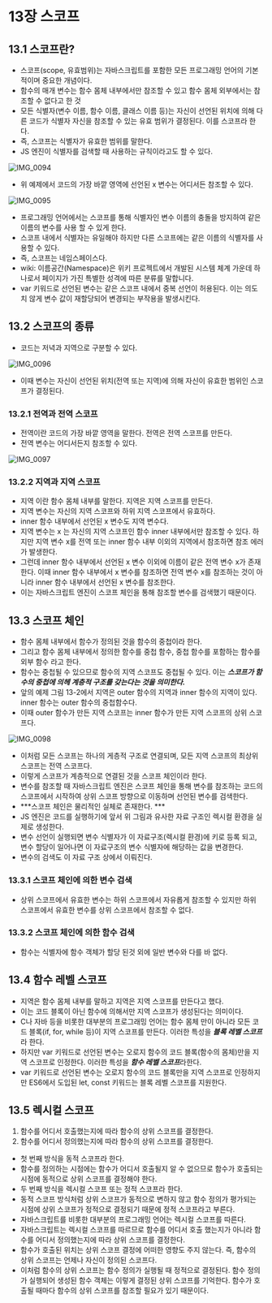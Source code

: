# 13장 스코프

## 13.1 스코프란?
- 스코프(scope, 유효범위)는 자바스크립트를 포함한 모든 프로그래밍 언어의 기본적이며 중요한 개념이다.
- 함수의 매개 변수는 함수 몸체 내부에서만 참조할 수 있고 함수 몸체 외부에서는 참조할 수 없다고 한 것
- 모든 식별자(변수 이름, 함수 이름, 클래스 이름 등)는 자신이 선언된 위치에 의해 다른 코드가 식별자 자신을 참조할 수 있는 유효 범위가 결정된다. 이를 스코프라 한다. 
- 즉, 스코프는 식별자가 유효한 범위를 말한다. 
- JS 엔진이 식별자를 검색할 때 사용하는 규칙이라고도 할 수 있다.  

![IMG_0094](https://user-images.githubusercontent.com/98936928/185575346-20c1386e-2edc-4bea-9d51-f4fdb4ab6ff4.jpg)


- 위 예제에서 코드의 가장 바깥 영역에 선언된 x 변수는 어디서든 참조할 수 있다.

![IMG_0095](https://user-images.githubusercontent.com/98936928/185575320-0dd43df3-0e92-4fd2-a88f-2bd0bbce2b30.jpg)


- 프로그래밍 언어에서는 스코프를 통해 식별자인 변수 이름의 충돌을 방지하여 같은 이름의 변수를 사용 할 수 있게 한다. 
- 스코프 내에서 식별자는 유일해야 하지만 다른 스코프에는 같은 이름의 식별자를 사용할 수 있다. 
- 즉, 스코프는 네임스페이스다. 
- wiki: 이름공간(Namespace)은 위키 프로젝트에서 개발된 시스템 체계 가운데 하나로서 페이지가 가진 특별한 성격에 따른 분류를 말합니다.
- var 키워드로 선언된 변수는 같은 스코프 내에서 중복 선언이 허용된다. 이는 의도치 않게 변수 값이 재할당되어 변경되는 부작용을 발생시킨다.

## 13.2 스코프의 종류
- 코드는 저녁과 지역으로 구분할 수 있다. 

![IMG_0096](https://user-images.githubusercontent.com/98936928/185575270-861e4044-53c9-4121-85ed-5e3d827e3773.jpg)

- 이때 변수는 자신이 선언된 위치(전역 또는 지역)에 의해 자신이 유효한 범위인 스코프가 결정된다.
### 13.2.1 전역과 전역 스코프
- 전역이란 코드의 가장 바깥 영역을 말한다. 전역은 전역 스코프를 만든다.
- 전역 변수는 어디서든지 참조할 수 있다. 

![IMG_0097](https://user-images.githubusercontent.com/98936928/185575227-17b73277-9408-41ed-b604-dc60dc147eff.jpg)


### 13.2.2 지역과 지역 스코프

- 지역 이란 함수 몸체 내부를 말한다. 지역은 지역 스코프를 만든다.
- 지역 변수는 자신의 지역 스코프와 하위 지역 스코프에서 유효하다. 
- inner 함수 내부에서 선언된 x 변수도 지역 변수다.
- 지역 변수는 x 는 자신의 지역 스코프인 함수 inner 내부에서만 참조할 수 있다. 하지만 지역 변수 x를 전역 또는 inner 함수 내부 이외의 지역에서 참조하면 참조 에러가 발생한다. 
- 그런데 inner 함수 내부에서 선언된 x 변수 이외에 이름이 같은 전역 변수 x가 존재한다. 이때 inner 함수 내부에서 x 변수를 참조하면 전역 변수 x를 참조하는 것이 아니라 inner 함수 내부에서 선언된 x 변수를 참조한다. 
- 이는 자바스크립트 엔진이 스코프 체인을 통해 참조할 변수를 검색했기 때문이다. 
  
## 13.3 스코프 체인
- 함수 몸체 내부에서 함수가 정의된 것을 함수의 중첩이라 한다. 
- 그리고 함수 몸체 내부에서 정의한 함수를 중첩 함수, 중첩 함수를 포함하는 함수를 외부 함수 라고 한다. 
- 함수는 중첩될 수 있으므로 함수의 지역 스코프도 중첩될 수 있다. 이는 ***스코프가 함수의 중첩에 의헤 계층적 구조를 갖는다는 것을 의미한다.***
- 앞의 예제 그림 13-2에서 지역은 outer 함수의 지역과 inner 함수의 지역이 있다. inner 함수는 outer 함수의 중첩함수다.
- 이때 outer 함수가 만든 지역 스코프는 inner 함수가 만든 지역 스코프의 상위 스코프다. 

![IMG_0098](https://user-images.githubusercontent.com/98936928/185575184-7910848d-0eba-4a53-8567-c38b6e4aca3a.jpg)


- 이처럼 모든 스코프는 하나의 게층적 구조로 연결되며, 모든 지역 스코프의 최상위 스코프는 전역 스코프다.
- 이렇게 스코프가 계층적으로 연결된 것을 스코프 체인이라 한다.
- 변수를 참조할 때 자바스크립트 엔진은 스코프 체인을 통해 변수를 참조하는 코드의 스코프에서 시작하여 상위 스코프 방향으로 이동하며 선언된 변수를 검색한다. 
- ***스코프 체인은 물리적인 실체로 존재한다. ***
- JS 엔진은 코드를 실행하기에 앞서 위 그림과 유사한 자료 구조인 렉시컬 환경을 실제로 생성한다.
- 변수 선언이 실행되면 변수 식별자가 이 자료구조(렉시컬 환경)에 키로 등록 되고, 변수 할당이 일어나면 이 자료구조의 변수 식별자에 해당하는 값을 변경한다. 
- 변수의 검색도 이 자료 구조 상에서 이뤄진다. 
 
### 13.3.1 스코프 체인에 의한 변수 검색
- 상위 스코프에서 유효한 변수는 하위 스코프에서 자유롭게 참조할 수 있지만 하위 스코프에서 유효한 변수를 상위 스코프에서 참조할 수 없다. 

### 13.3.2 스코프 체인에 의한 함수 검색
- 함수는 식별자에 함수 객체가 할당 된것 외에 일반 변수와 다를 바 없다.
## 13.4 함수 레벨 스코프
- 지역은 함수 몸체 내부를 말하고 지역은 지역 스코프를 만든다고 했다.
- 이는 코드 블록이 아닌 함수에 의해서만 지역 스코프가 생성된다는 의미이다. 
- C나 자바 등을 비롯한 대부분의 프로그래밍 언어는 함수 몸체 만이 아니라 모든 코드 블록(if, for, while 등)이 지역 스코프를 만든다. 이러한 특성을 ***블록 레벨 스코프***라 한다.
- 하지만 var 키워드로 선언된 변수는 오로지 함수의 코드 블록(함수의 몸체)만을 지역 스코프로 인정한다. 이러한 특성을 ***함수 레벨 스코프***라한다.
- var 키워드로 선언된 변수는 오로지 함수의 코드 블록만을 지역 스코프로 인정하지만 ES6에서 도입된 let, const 키워드는 블록 레벨 스코프를 지원한다. 
## 13.5 렉시컬 스코프

1. 함수를 어디서 호출했는지에 따라 함수의 상위 스코프를 결정한다.
2. 함수를 어디서 정의했는지에 따라 함수의 상위 스코프를 결정한다.

- 첫 번째 방식을 동적 스코프라 한다.
- 함수를 정의하는 시점에는 함수가 어디서 호출될지 알 수 없으므로 함수가 호출되는 시점에 동적으로 상위 스코프를 결정해야 한다.
- 두 번째 방식을 렉시컬 스코프 또는 정적 스코프라 한다. 
- 동적 스코프 방식처럼 상위 스코프가 동적으로 변하지 않고 함수 정의가 평가되는 시점에 상위 스코프가 정적으로 결정되기 때문에 정적 스코프라고 부른다. 
- 자바스크립트를 비롯한 대부분의 프로그래밍 언어는 렉시컬 스코프를 따른다.
- 자바스크립트는 렉시컬 스코프를 따르므로 함수를 어디서 호출 했는지가 아니라 함수를 어디서 정의했는지에 따라 상위 스코프를 결정한다. 
- 함수가 호출된 위치는 상위 스코프 결정에 어떠한 영향도 주지 않는다. 즉, 함수의 상위 스코프는 언제나 자신이 정의된 스코프다.
- 이처럼 함수의 상위 스코프는 함수 정의가 실행될 때 정적으로 결정된다. 함수 정의가 실행되어 생성된 함수 객체는 이렇게 결정된 상위 스코프를 기억한다. 함수가 호출될 때마다 함수의 상위 스코프를 참조할 필요가 있기 때문이다.
